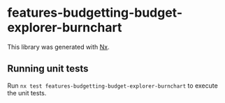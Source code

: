 # features-budgetting-budget-explorer-burnchart

This library was generated with [Nx](https://nx.dev).

## Running unit tests

Run `nx test features-budgetting-budget-explorer-burnchart` to execute the unit tests.
